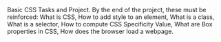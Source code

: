 Basic CSS Tasks and Project.
By the end of the project, these must be reinforced:
What is CSS,
How to add style to an element,
What is a class,
What is a selector,
How to compute CSS Specificity Value,
What are Box properties in CSS,
How does the browser load a webpage.
